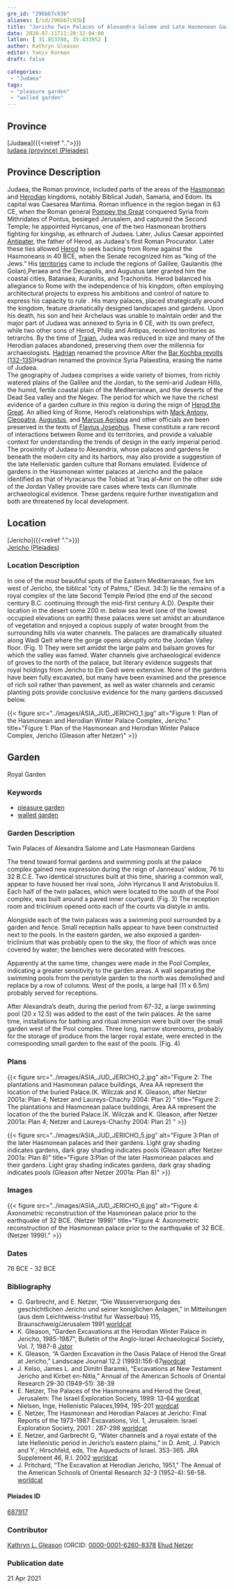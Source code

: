 ```yaml
---
gre_id: "296bb7c93b"
aliases: [/id/296bb7c93b]
title: "Jericho Twin Palaces of Alexandra Salome and Late Hasmonean Gardens"
date: 2020-07-11T11:20:32-04:00
latlon: [ 31.853780, 35.433952 ]
author: Kathryn Gleason
editor: Yaniv Korman
draft: false

categories:
 - "Judaea"
tags:
 - "pleasure garden"
 - "walled garden"
---
```


## Province

[Judaea]({{<relref "..">}}) \
[Iudaea (province) (Pleiades)](https://pleiades.stoa.org/places/981527)

## Province Description
Judaea, the Roman province, included parts of the areas of the [Hasmonean](https://en.wikipedia.org/wiki/Hasmonean_dynasty) and [Herodian](https://en.wikipedia.org/wiki/Herodian_dynasty) kingdoms, notably Biblical Judah, Samaria, and Edom. Its capital was Caesarea Maritima. Roman influence in the region began in 63 CE, when the Roman general [Pompey the Great](https://en.wikipedia.org/wiki/Pompey) conquered Syria from Mithridates of Pontus, besieged Jerusalem, and captured the Second Temple; he appointed Hyrcanus, one of the two Hasmonean brothers fighting for kingship, as ethnarch of Judaea. Later, Julius Caesar  appointed [Antipater](https://en.wikipedia.org/wiki/Antipater_the_Idumaean), the father of Herod, as  Judaea's first Roman Procurator. Later these ties allowed [Herod](https://en.wikipedia.org/wiki/Herod_the_Great) to seek backing from Rome against the Hasmoneans in 40 BCE, when the Senate recognized him as “king of the Jews.”  His [territories](https://en.wikipedia.org/wiki/Herodian_Kingdom_of_Judea) came to include the regions of Galilee, Gaulanitis (the Golan),Peraea and the Decapolis, and Augustus later granted him the coastal cities, Batanaea, Auranitis, and Trachonitis. Herod balanced his allegiance to Rome with the independence of his kingdom, often employing architectural projects to express his ambitions and control of nature to express his capacity to rule . His many palaces, placed strategically around the kingdom, feature dramatically designed landscapes and gardens.  Upon his death, his son and heir Archelaus was unable to maintain order and the major part of Judaea was annexed to Syria in 6 CE, with its own prefect, while two other sons of Herod, Philip and Antipas, received territories as tetrarchs. By the time of [Trajan](https://en.wikipedia.org/wiki/Trajan), Judea was reduced in size and many of the Herodian palaces abandoned, preserving them over the millennia for archaeologists. [Hadrian](https://en.wikipedia.org/wiki/Hadrian) renamed the province  After the [Bar Kochba revolts (132-135)](https://en.wikipedia.org/wiki/Bar_Kokhba_revolt)Hadrian renamed the province Syria Palaestina, erasing the name of Judaea.  
The geography of Judaea comprises a wide variety of biomes, from richly watered plains of the Galilee and the Jordan, to the semi-arid Judean Hills, the humid, fertile coastal plain of the Mediterranean, and the deserts of the Dead Sea valley and the Negev. The period for which we have the richest evidence of a garden culture in this region is during the reign of [Herod the Great](https://en.wikipedia.org/wiki/Herod_the_Great).  An allied king of Rome, Herod’s relationships with [Mark Antony](https://en.wikipedia.org/wiki/Mark_Antony), [Cleopatra](https://en.wikipedia.org/wiki/Cleopatra), [Augustus](https://en.wikipedia.org/wiki/Augustus), and [Marcus Agrippa](https://en.wikipedia.org/wiki/Marcus_Vipsanius_Agrippa) and other officials ave been preserved in the texts of [Flavius Josephus](https://en.wikipedia.org/wiki/Josephus).  These constitute a rare record of interactions between Rome and its territories, and provide a valuable context for understanding the trends of design in the early imperial period.  The proximity of Judaea to Alexandria, whose palaces and gardens lie beneath the modern city and its harbors, may also provide a suggestion of the late Hellenistic garden culture that Romans emulated.  Evidence of gardens in the Hasmonean winter palaces at Jericho and the palace identified as that of Hyracanus the Tobiad at 'Iraq al-Amir on the other side of the Jordan Valley provide rare cases where texts can illuminate archaeological evidence. These gardens require further investigation and both are threatened by local development.

## Location

[Jericho]({{<relref ".">}}) \
[Jericho (Pleiades)](https://pleiades.stoa.org/places/687917)

### Location Description

In one of the most beautiful spots of the Eastern Mediterranean, five km west of Jericho, the biblical “city of Palms,” (Deut. 34:3) lie the remains of a royal complex of the late Second Temple Period (the end of the second century B.C. continuing through the mid-first century A.D).  Despite their location in the desert some 200 m. below sea level (one of the lowest occupied elevations on earth) these palaces were set amidst an abundance of vegetation and enjoyed a copious supply of water brought from the surrounding hills via water channels.  The palaces are dramatically situated along Wadi Qelt where the gorge opens abruptly onto the Jordan Valley floor. (Fig. 1) They were set amidst the large palm and balsam groves for which the valley was famed.  Water channels give archaeological evidence of groves to the north of the palace, but literary evidence suggests that royal holdings from Jericho to Ein Gedi were extensive. None of the gardens have been fully excavated, but many have been examined and the presence of rich soil rather than pavement, as well as water channels and ceramic planting pots provide conclusive evidence for the many gardens discussed below.

{{< figure src="../images/ASIA_JUD_JERICHO_1.jpg" alt="Figure 1:  Plan of the Hasmonean and Herodian Winter Palace Complex, Jericho." title="Figure 1:  Plan of the Hasmonean and Herodian Winter Palace Complex, Jericho (Gleason after Netzer)" >}}

<!-- LEAVE THIS BLANK FOR NOW -->

<!--## Sublocation-->

<!--
[AREA WITHIN LOCATION, LIKE “PALATINE HILL”](GEOREFERENCE LINK)
A sublocation is any area larger than an individual garden, but located within a location. I would always try to include a link to a controlled vocabulary here if possible. This ID may well be different from the Garden ID, e.g., Pompeii versus a Garden in one of the houses which has its own Pleiades ID.
-->

<!--### Sublocation Description-->

<!-- DESCRIPTION -->

## Garden

Royal Garden

### Keywords

- [pleasure garden](http://www.getty.edu/vow/AATFullDisplay?find=garden&logic=AND&note=&english=N&prev_page=4&subjectid=300008115)
- [walled garden](http://www.getty.edu/vow/AATFullDisplay?find=garden&logic=AND&note=&english=N&prev_page=5&subjectid=300008129)

### Garden Description

Twin Palaces of Alexandra Salome and Late Hasmonean Gardens

The trend toward formal gardens and swimming pools at the palace complex gained new expression during the reign of Janneaus’ widow, 76 to 32 B.C.E.  Two identical structures built at this time, sharing a common wall, appear to have housed her rival sons, John Hyrcanus II and Aristobulus II.  Each half of the twin palaces, which were located to the south of the Pool complex, was built around a paved inner courtyard.  (Fig. 3) The reception room and triclinium opened onto each of the courts via distyle in antis.

Alongside each of the twin palaces was a swimming pool surrounded by a garden and fence.  Small reception halls appear to have been constructed next to the pools. In the eastern garden, we also exposed a garden-triclinium that was probably open to the sky, the floor of which was once covered by water; the benches were decorated with frescoes.

Apparently at the same time, changes were made in the Pool Complex, indicating a greater sensitivity to the garden areas.  A wall separating the swimming pools from the peristyle garden to the north was demolished and replace by a row of columns.  West of the pools, a large hall (11 x 6.5m) probably served for receptions.

After Alexandra’s death, during the period from 67-32, a large swimming pool (20 x 12.5) was added to the east of the twin palaces.  At the same time, installations for bathing and ritual immersion were built over the small garden west of the Pool complex.  Three long, narrow storerooms, probably for the storage of produce from the larger royal estate, were erected in the corresponding small garden to the east of the pools. (Fig. 4)

<!--
### Maps
{{< figure src="IMG_URL" alt="ALT_TEXT" title="CAPTION" >}}
-->

### Plans

{{< figure src="../images/ASIA_JUD_JERICHO_2.jpg" alt="Figure 2: The plantations and Hasmonean palace buildings, Area AA represent the location of the  buried Palace.(K. Wilczak and K. Gleason, after Netzer 2001a: Plan 4; Netzer and Laureys-Chachy 2004: Plan 2) " title="Figure 2: The plantations and Hasmonean palace buildings, Area AA represent the location of the the buried Palace.(K. Wilczak and K. Gleason, after Netzer 2001a: Plan 4; Netzer and Laureys-Chachy 2004: Plan 2) " >}}

{{< figure src="../images/ASIA_JUD_JERICHO_5.jpg" alt="Figure 3:Plan of the later Hasmonean palaces and their gardens. Light gray shading indicates gardens, dark gray shading indicates pools (Gleason after Netzer 2001a: Plan 8)" title="Figure 3:Plan of the later Hasmonean palaces and their gardens. Light gray shading indicates gardens, dark gray shading indicates pools (Gleason after Netzer 2001a: Plan 8)" >}}


### Images

{{< figure src="../images/ASIA_JUD_JERICHO_6.jpg" alt="Figure 4: Axonometric reconstruction of the Hasmonean palace  prior to the earthquake of 32 BCE. (Netzer 1999)" title="Figure 4: Axonometric reconstruction of the Hasmonean palace  prior to the earthquake of 32 BCE. (Netzer 1999)." >}}

### Dates

76 BCE - 32 BCE

### Bibliography

* G. Garbrecht, and E. Netzer, “Die Wasserversorgung des geschichtlichen Jericho und seiner koniglichen Anlagen,” in Mitteilungen (aus dem Leichtweiss-Institut fur Wasserbau) 115, Braunschweig/Jerusalem 1991 [worldcat](https://www.worldcat.org/title/wasserversorgung-des-geschichtlichen-jericho-und-seiner-koniglichen-anlagen-gut-winterpalaste/oclc/640203824&referer=brief_results)
* K. Gleason, “Garden Excavations at the Herodian Winter Palace in Jericho, 1985-1987", Bulletin of the Anglo-Israel Archaeological Society, Vol. 7, 1987-8 [Jstor](https://www.jstor.org/stable/43324090?seq=1)
* K. Gleason, “A Garden Excavation in the Oasis Palace of Herod the Great at Jericho,”  Landscape Journal 12.2 (1993):156-67[wordcat](https://www.worldcat.org/title/a-garden-excavation-in-the-oasis-palace-of-herod-the-great-at-jericho/oclc/6906023732&referer=brief_results)
* J. Kelso, James L. and Dimitri Baramki, “Excavations at New Testament Jericho and Kirbet en-Nitla,” Annual of the American Schools of Oriental Research 29-30 (1949-51): 38-39
* E. Netzer, The Palaces of the Hasmoneans and Herod the Great, Jerusalem: The Israel Exploration Society, 1999: 13-64 [wordcat](https://www.worldcat.org/title/palaces-of-the-hasmoneans-and-herod-the-great/oclc/1089147869&referer=brief_results)
* Nielsen, Inge, Hellenistic Palaces,1994, 195-201 [wordcat](https://www.worldcat.org/title/hellenistic-palaces-tradition-and-renewal/oclc/468433476&referer=brief_results)
* E. Netzer, The Hasmonean and Herodian Palaces at Jericho:  Final Reports of the 1973-1987 Excavations,  Vol. 1, Jerusalem:  Israel Exploration Society, 2001 : 287-298 [worldcat](https://www.worldcat.org/title/hasmonean-and-herodian-palaces-at-jericho-final-reports-of-the-1973-1987-excavations/oclc/610635909&referer=brief_results)
* E. Netzer, and Garbrecht G, “Water channels and a royal estate of the late Hellenistic period in Jericho’s eastern plains,” in D. Amit, J. Patrich and Y.; Hirschfeld, eds, The Aqueducts of Israel. 353-365. JRA Supplement 46, R.I. 2002 [worldcat](https://www.worldcat.org/title/water-channels-and-a-royal-estate-of-the-late-hellenistic-period-in-jerichos-western-plains/oclc/197716279&referer=brief_results)
* J. Pritchard, “The Excavation at Herodian Jericho, 1951," The Annual of the American Schools of Oriental Research 32-3 (1952-4): 56-58. [worldcat](https://www.worldcat.org/title/excavation-at-herodian-jericho-1951-for-1952-1954/oclc/256829094&referer=brief_results)

<!--#### Periodo ID-->

<!-- [PERIODO_ID](https://pleiades.stoa.org/places/PLEIADES_ID) -->

#### Pleiades ID

[687917](https://pleiades.stoa.org/places/687917)

<!--#### TGN ID

[#](#)-->

### Contributor

[Kathryn L. Gleason](https://landscape.cals.cornell.edu/people/kathryn-l-gleason/)
(ORCID: [0000-0001-6260-8378](https://orcid.org/0000-0001-6260-8378)
[Ehud Netzer](http://herodium.org/mishlahat-hahaphirot/prof-ehud-nezer/)
### Publication date


21 Apr 2021

<!--### Related articles-->

<!-- Links to other related articles. Leave blank for now -->
